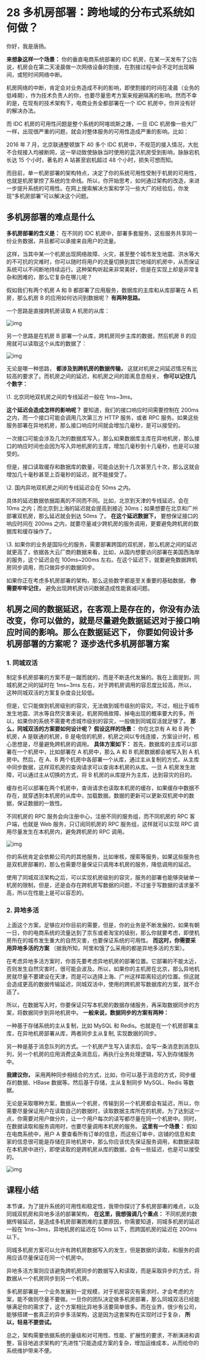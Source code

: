 # 28 多机房部署：跨地域的分布式系统如何做？

你好，我是唐扬。

**来想象这样一个场景：** 你的垂直电商系统部署的 IDC 机房，在某一天发布了公告说，机房会在第二天凌晨做一次网络设备的割接，在割接过程中会不定时出现瞬间，或短时间网络中断。

机房网络的中断，肯定会对业务造成不利的影响，即使割接的时间在凌晨（业务的低峰期），作为技术负责人的你，也要尽量思考方案来规避隔离的影响。然而不幸的是，在现有的技术架构下，电商业务全都部署在一个 IDC 机房中，你并没有好的解决办法。

而 IDC 机房的可用性问题是整个系统的阿喀琉斯之踵，一旦 IDC 机房像一些大厂一样，出现很严重的问题，就会对整体服务的可用性造成严重的影响。比如：

2016 年 7 月，北京联通整顿旗下 40 多个 IDC 机房中，不规范的接入情况，大批不合规接入均被断网，这一举动致使脉脉当时使用的蓝汛机房受到影响，脉脉宕机长达 15 个小时，著名的 A 站甚至宕机超过 48 个小时，损失可想而知。

而目前，单一机房部署的架构特点，决定了你的系统可用性受制于机房的可用性，也就是机房掌控了系统的生命线。所以，你开始思考，如何通过架构的改造，来进一步提升系统的可用性。在网上搜索解决方案和学习一些大厂的经验后，你发现“多机房部署”可以解决这个问题。

## 多机房部署的难点是什么

**多机房部署的含义是：** 在不同的 IDC 机房中，部署多套服务，这些服务共享同一份业务数据，并且都可以承接来自用户的流量。

这样，当其中某一个机房出现网络故障、火灾，甚至整个城市发生地震、洪水等大的不可抗的灾难时，你可以随时将用户的流量切换到其它地域的机房中，从而保证系统可以不间断地持续运行。这种架构听起来非常美好，但是在实现上却是非常复杂和困难的，那么它复杂在哪儿呢？

假如我们有两个机房 A 和 B 都部署了应用服务，数据库的主库和从库部署在 A 机房，那么机房 B 的应用如何访问到数据呢？ **有两种思路。**

一个思路是直接跨机房读取 A 机房的从库：

![img](assets/72938f06f3193b7bd30223d188475bb9.jpg)

另一个思路是在机房 B 部署一个从库，跨机房同步主库的数据，然后机房 B 的应用就可以读取这个从库的数据了：

![img](assets/4924474ef8379137c6effe923a19e04d.jpg)

无论是哪一种思路， **都涉及到跨机房的数据传输，** 这就对机房之间延迟情况有比较高的要求了。而机房之间的延迟，和机房之间的距离息息相关， **你可以记住几个数字：**

\\1. 北京同地双机房之间的专线延迟一般在 1ms~3ms。

**这个延迟会造成怎样的影响呢？** 要知道，我们的接口响应时间需要控制在 200ms 之内，而一个接口可能会调用几次第三方 HTTP 服务，或者 RPC 服务。如果这些服务部署在异地机房，那么接口响应时间就会增加几毫秒，是可以接受的。

一次接口可能会涉及几次的数据库写入，那么如果数据库主库在异地机房，那么接口的响应时间也会因为写入异地机房的主库，增加几毫秒到十几毫秒，也是可以接受的。

但是，接口读取缓存和数据库的数量，可能会达到十几次甚至几十次，那么这就会增加几十毫秒甚至上百毫秒的延迟，就不能接受了。

\\2. 国内异地双机房之间的专线延迟会在 50ms 之内。

具体的延迟数据依据距离的不同而不同。比如，北京到天津的专线延迟，会在 10ms 之内；而北京到上海的延迟就会提高到接近 30ms；如果想要在北京和广州部署双机房，那么延迟就会到达 50ms 了。 **在这个延迟数据下，** 要想保证接口的响应时间在 200ms 之内，就要尽量减少跨机房的服务调用，更要避免跨机房的数据库和缓存操作了。

\\3. 如果你的业务是国际化的服务，需要部署跨国的双机房，那么机房之间的延迟就更高了，依据各大云厂商的数据来看，比如，从国内想要访问部署在美国西海岸的服务，这个延迟会在 100ms~200ms 左右。在这个延迟下，就要避免数据跨机房同步调用，而只做异步的数据同步。

如果你正在考虑多机房部署的架构，那么这些数字都是至关重要的基础数据， **你需要牢牢记住，** 避免出现跨机房访问数据造成性能衰减问题。

## 机房之间的数据延迟，在客观上是存在的，你没有办法改变，你可以做的，就是尽量避免数据延迟对于接口响应时间的影响。那么在数据延迟下， **你要如何设计多机房部署的方案呢？** 逐步迭代多机房部署方案

### 1. 同城双活

制定多机房部署的方案不是一蹴而就的，而是不断迭代发展的。我在上面提到，同城机房之间的延时在 1ms~3ms 左右，对于跨机房调用的容忍度比较高，所以，这种同城双活的方案复杂度会比较低。

但是，它只能做到机房级别的容灾，无法做到城市级别的容灾。不过，相比于城市发生地震、洪水等自然灾害来说，机房网络故障、掉电出现的概率要大的多。所以，如果你的系统不需要考虑城市级别的容灾，一般做到同城双活就足够了。 **那么，同城双活的方案要如何设计呢？**  **假设这样的场景：** 你在北京有 A 和 B 两个机房，A 是联通的机房，B 是电信的机房，机房之间以专线连接，方案设计时，核心思想是，尽量避免跨机房的调用。 **具体方案如下：** 首先，数据库的主库可以部署在一个机房中，比如部署在 A 机房中，那么 A 和 B 机房数据都会被写入到 A 机房中。然后，在 A、B 两个机房中各部署一个从库，通过主从复制的方式，从主库中同步数据，这样双机房的查询请求可以查询本机房的从库。一旦 A 机房发生故障，可以通过主从切换的方式，将 B 机房的从库提升为主库，达到容灾的目的。

缓存也可以部署在两个机房中，查询请求也读取本机房的缓存，如果缓存中数据不存在，就穿透到本机房的从库中，加载数据。数据的更新可以更新双机房中的数据，保证数据的一致性。

不同机房的 RPC 服务会向注册中心，注册不同的服务组，而不同机房的 RPC 客户端，也就是 Web 服务，只订阅同机房的 RPC 服务组，这样就可以实现 RPC 调用尽量发生在本机房内，避免跨机房的 RPC 调用。

![img](assets/c7a4a321ba02cf3ff8c65e9d5bb99686.jpg)

你的系统肯定会依赖公司内的其他服务，比如审核，搜索等服务，如果这些服务也是双机房部署的，那么也需要尽量保证只调用本机房的服务，降低调用的延迟。

使用了同城双活架构之后，可以实现机房级别的容灾，服务的部署也能够突破单一机房的限制，但是，还是会存在跨机房写数据的问题，不过鉴于写数据的请求量不高，所以在性能上是可以容忍的。

### 2. 异地多活

上面这个方案，足够应对你目前的需要，但是，你的业务是不断发展的，如果有朝一日，你的电商系统的流量达到了京东或者淘宝的级别，那么你就要考虑，即使机房所在的城市发生重大的自然灾害，也要保证系统的可用性。 **而这时，你需要采用异地多活的方案** （据我所知，阿里和饿了么采用的都是异地多活的方案）。

在考虑异地多活方案时，你首先要考虑异地机房的部署位置。它部署的不能太近，否则发生自然灾害时，很可能会波及。所以，如果你的主机房在北京，那么异地机房就尽量不要建设在天津，而是可以选择上海、广州这样距离较远的位置。但这就会造成更高的数据传输延迟，同城双活中，使用的跨机房写数据库的方案，就不合适了。

所以，在数据写入时，你要保证只写本机房的数据存储服务，再采取数据同步的方案，将数据同步到异地机房中。 **一般来说，数据同步的方案有两种：**

一种基于存储系统的主从复制，比如 MySQL 和 Redis。也就是在一个机房部署主库，在异地机房部署从库，两者同步主从复制, 实现数据的同步。

另一种是基于消息队列的方式。一个机房产生写入请求后，会写一条消息到消息队列，另一个机房的应用消费这条消息后，再执行业务处理逻辑，写入到存储服务中。

**我建议你，** 采用两种同步相结合的方式，比如，你可以基于消息的方式，同步缓存的数据、HBase 数据等。然后基于存储，主从复制同步 MySQL、Redis 等数据。

无论是采取哪种方案，数据从一个机房，传输到另一个机房都会有延迟，所以，你需要尽量保证用户在读取自己的数据时，读取数据主库所在的机房。为了达到这一点，你需要对用户做分片，让一个用户每次的读写都尽量在同一个机房中。同时，在数据读取和服务调用时，也要尽量调用本机房的服务。 **这里有一个场景：** 假如在电商系统中，用户 A 要查看所有订单的信息，而这些订单中，店铺的信息和卖家的信息很可能是存储在异地机房中，那么你应该优先保证服务调用，和数据读取在本机房中进行，即使读取的是跨机房从库的数据，会有一些延迟，也是可以接受的。

![img](assets/0138791e6164ea89380f262467820173.jpg)

## 课程小结

本节课，为了提升系统的可用性和稳定性，我带你探讨了多机房部署的难点，以及同城双机房和异地多活的部署架构， **在这里，我想强调几个重点：** 不同机房的数据传输延迟，是造成多机房部署困难的主要原因，你需要知道，同城多机房的延迟一般在 1ms~3ms，异地机房的延迟在 50ms 以下，而跨国机房的延迟在 200ms 以下。

同城多机房方案可以允许有跨机房数据写入的发生，但是数据的读取，和服务的调用应该尽量保证在同一个机房中。

异地多活方案则应该避免跨机房同步的数据写入和读取，而是采取异步的方式，将数据从一个机房同步到另一个机房。

多机房部署是一个业务发展到一定规模，对于机房容灾有需求时，才会考虑的方案，能不做则尽量不要做。一旦你的团队决定做多机房部署，那么同城双活已经能够满足你的需求了，这个方案相比异地多活要简单很多。而在业界，很少有公司，能够搭建一套真正的异步多活架构，这是因为这套架构在实现时过于复杂， **所以，轻易不要尝试。**

总之，架构需要依据系统的量级和对可用性、性能、扩展性的要求，不断演进和调整，盲目地追求架构的“先进性”只能造成方案的复杂，增加运维成本，从而给你的系统维护带来不便。
